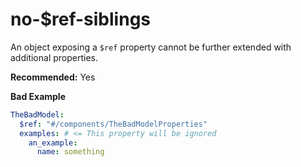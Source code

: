 # no-$ref-siblings

An object exposing a `$ref` property cannot be further extended with additional properties.

**Recommended:** Yes

**Bad Example**

```yaml
TheBadModel:
  $ref: "#/components/TheBadModelProperties"
  examples: # <= This property will be ignored
    an_example:
      name: something
```

